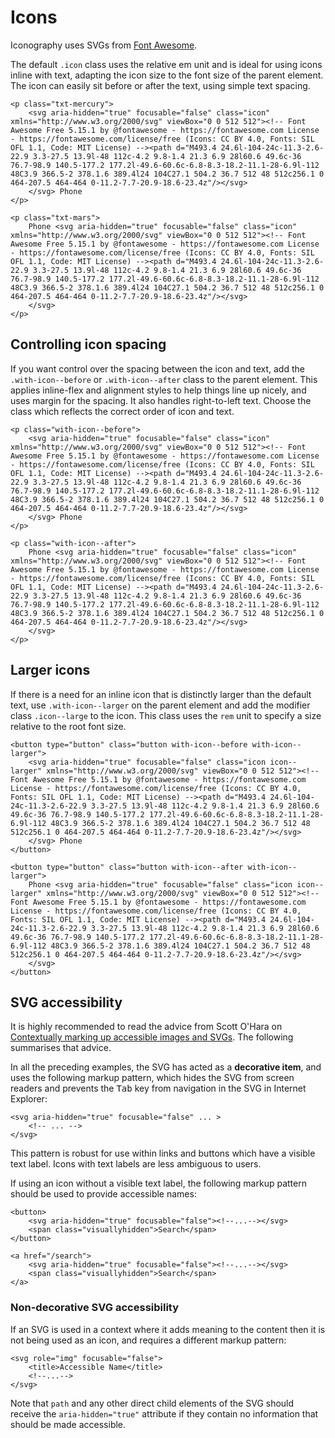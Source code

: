 # Icons

Iconography uses SVGs from [Font Awesome](https://github.com/FortAwesome/Font-Awesome).

The default `.icon` class uses the relative em unit and is ideal for using icons inline with text, adapting the icon size to the font size of the parent element. The icon can easily sit before or after the text, using simple text spacing.

```
<p class="txt-mercury">
    <svg aria-hidden="true" focusable="false" class="icon" xmlns="http://www.w3.org/2000/svg" viewBox="0 0 512 512"><!-- Font Awesome Free 5.15.1 by @fontawesome - https://fontawesome.com License - https://fontawesome.com/license/free (Icons: CC BY 4.0, Fonts: SIL OFL 1.1, Code: MIT License) --><path d="M493.4 24.6l-104-24c-11.3-2.6-22.9 3.3-27.5 13.9l-48 112c-4.2 9.8-1.4 21.3 6.9 28l60.6 49.6c-36 76.7-98.9 140.5-177.2 177.2l-49.6-60.6c-6.8-8.3-18.2-11.1-28-6.9l-112 48C3.9 366.5-2 378.1.6 389.4l24 104C27.1 504.2 36.7 512 48 512c256.1 0 464-207.5 464-464 0-11.2-7.7-20.9-18.6-23.4z"/></svg>
    </svg> Phone
</p>

<p class="txt-mars">
    Phone <svg aria-hidden="true" focusable="false" class="icon" xmlns="http://www.w3.org/2000/svg" viewBox="0 0 512 512"><!-- Font Awesome Free 5.15.1 by @fontawesome - https://fontawesome.com License - https://fontawesome.com/license/free (Icons: CC BY 4.0, Fonts: SIL OFL 1.1, Code: MIT License) --><path d="M493.4 24.6l-104-24c-11.3-2.6-22.9 3.3-27.5 13.9l-48 112c-4.2 9.8-1.4 21.3 6.9 28l60.6 49.6c-36 76.7-98.9 140.5-177.2 177.2l-49.6-60.6c-6.8-8.3-18.2-11.1-28-6.9l-112 48C3.9 366.5-2 378.1.6 389.4l24 104C27.1 504.2 36.7 512 48 512c256.1 0 464-207.5 464-464 0-11.2-7.7-20.9-18.6-23.4z"/></svg>
    </svg>
</p>
```

## Controlling icon spacing

If you want control over the spacing between the icon and text, add the `.with-icon--before` or `.with-icon--after` class to the parent element. This applies inline-flex and alignment styles to help things line up nicely, and uses margin for the spacing. It also handles right-to-left text. Choose the class which reflects the correct order of icon and text.

```
<p class="with-icon--before">
    <svg aria-hidden="true" focusable="false" class="icon" xmlns="http://www.w3.org/2000/svg" viewBox="0 0 512 512"><!-- Font Awesome Free 5.15.1 by @fontawesome - https://fontawesome.com License - https://fontawesome.com/license/free (Icons: CC BY 4.0, Fonts: SIL OFL 1.1, Code: MIT License) --><path d="M493.4 24.6l-104-24c-11.3-2.6-22.9 3.3-27.5 13.9l-48 112c-4.2 9.8-1.4 21.3 6.9 28l60.6 49.6c-36 76.7-98.9 140.5-177.2 177.2l-49.6-60.6c-6.8-8.3-18.2-11.1-28-6.9l-112 48C3.9 366.5-2 378.1.6 389.4l24 104C27.1 504.2 36.7 512 48 512c256.1 0 464-207.5 464-464 0-11.2-7.7-20.9-18.6-23.4z"/></svg>
    </svg> Phone
</p>

<p class="with-icon--after">
    Phone <svg aria-hidden="true" focusable="false" class="icon" xmlns="http://www.w3.org/2000/svg" viewBox="0 0 512 512"><!-- Font Awesome Free 5.15.1 by @fontawesome - https://fontawesome.com License - https://fontawesome.com/license/free (Icons: CC BY 4.0, Fonts: SIL OFL 1.1, Code: MIT License) --><path d="M493.4 24.6l-104-24c-11.3-2.6-22.9 3.3-27.5 13.9l-48 112c-4.2 9.8-1.4 21.3 6.9 28l60.6 49.6c-36 76.7-98.9 140.5-177.2 177.2l-49.6-60.6c-6.8-8.3-18.2-11.1-28-6.9l-112 48C3.9 366.5-2 378.1.6 389.4l24 104C27.1 504.2 36.7 512 48 512c256.1 0 464-207.5 464-464 0-11.2-7.7-20.9-18.6-23.4z"/></svg>
    </svg>
</p>
```

## Larger icons

If there is a need for an inline icon that is distinctly larger than the default text, use `.with-icon--larger` on the parent element and add the modifier class `.icon--large` to the icon. This class uses the `rem` unit to specify a size relative to the root font size.

```
<button type="button" class="button with-icon--before with-icon--larger">
    <svg aria-hidden="true" focusable="false" class="icon icon--larger" xmlns="http://www.w3.org/2000/svg" viewBox="0 0 512 512"><!-- Font Awesome Free 5.15.1 by @fontawesome - https://fontawesome.com License - https://fontawesome.com/license/free (Icons: CC BY 4.0, Fonts: SIL OFL 1.1, Code: MIT License) --><path d="M493.4 24.6l-104-24c-11.3-2.6-22.9 3.3-27.5 13.9l-48 112c-4.2 9.8-1.4 21.3 6.9 28l60.6 49.6c-36 76.7-98.9 140.5-177.2 177.2l-49.6-60.6c-6.8-8.3-18.2-11.1-28-6.9l-112 48C3.9 366.5-2 378.1.6 389.4l24 104C27.1 504.2 36.7 512 48 512c256.1 0 464-207.5 464-464 0-11.2-7.7-20.9-18.6-23.4z"/></svg>
    </svg> Phone
</button>

<button type="button" class="button with-icon--after with-icon--larger">
    Phone <svg aria-hidden="true" focusable="false" class="icon icon--larger" xmlns="http://www.w3.org/2000/svg" viewBox="0 0 512 512"><!-- Font Awesome Free 5.15.1 by @fontawesome - https://fontawesome.com License - https://fontawesome.com/license/free (Icons: CC BY 4.0, Fonts: SIL OFL 1.1, Code: MIT License) --><path d="M493.4 24.6l-104-24c-11.3-2.6-22.9 3.3-27.5 13.9l-48 112c-4.2 9.8-1.4 21.3 6.9 28l60.6 49.6c-36 76.7-98.9 140.5-177.2 177.2l-49.6-60.6c-6.8-8.3-18.2-11.1-28-6.9l-112 48C3.9 366.5-2 378.1.6 389.4l24 104C27.1 504.2 36.7 512 48 512c256.1 0 464-207.5 464-464 0-11.2-7.7-20.9-18.6-23.4z"/></svg>
    </svg>
</button>
```

## SVG accessibility

It is highly recommended to read the advice from Scott O'Hara on [Contextually marking up accessible images and SVGs](https://www.scottohara.me/blog/2019/05/22/contextual-images-svgs-and-a11y.html). The following summarises that advice.

In all the preceding examples, the SVG has acted as a **decorative item**, and uses the following markup pattern, which hides the SVG from screen readers and prevents the <kbd>Tab</kbd> key from navigation in the SVG in Internet Explorer:

```
<svg aria-hidden="true" focusable="false" ... >
    <!-- ... -->
</svg>
```

This pattern is robust for use within links and buttons which have a visible text label. Icons with text labels are less ambiguous to users. 

If using an icon without a visible text label, the following markup pattern should be used to provide accessible names:

```
<button>
    <svg aria-hidden="true" focusable="false"><!--...--></svg>
    <span class="visuallyhidden">Search</span>
</button>

<a href="/search">
    <svg aria-hidden="true" focusable="false"><!--...--></svg>
    <span class="visuallyhidden">Search</span>
</a>
```

### Non-decorative SVG accessibility

If an SVG is used in a context where it adds meaning to the content then it is not being used as an icon, and requires a different markup pattern:

```
<svg role="img" focusable="false">
    <title>Accessible Name</title>
    <!--...-->
</svg>
```

Note that `path` and any other direct child elements of the SVG should receive the `aria-hidden="true"` attribute if they contain no information that should be made accessible.